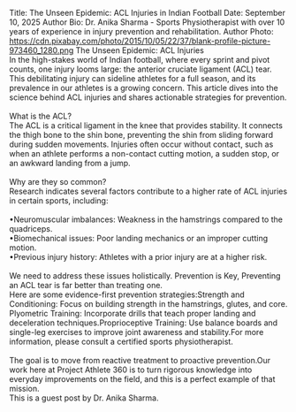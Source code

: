 Title: The Unseen Epidemic: ACL Injuries in Indian Football
Date: September 10, 2025
Author Bio: Dr. Anika Sharma - Sports Physiotherapist with over 10 years of experience in injury prevention and rehabilitation.
Author Photo: https://cdn.pixabay.com/photo/2015/10/05/22/37/blank-profile-picture-973460_1280.png
The Unseen Epidemic: ACL Injuries <br>
In the high-stakes world of Indian football, where every sprint and pivot counts, one injury looms large: the anterior cruciate ligament (ACL) tear. This debilitating injury can sideline athletes for a full season, and its prevalence in our athletes is a growing concern. This article dives into the science behind ACL injuries and shares actionable strategies for prevention.<br>
<br>
What is the ACL?<br>
The ACL is a critical ligament in the knee that provides stability. It connects the thigh bone to the shin bone, preventing the shin from sliding forward during sudden movements. Injuries often occur without contact, such as when an athlete performs a non-contact cutting motion, a sudden stop, or an awkward landing from a jump.<br>
<br>
Why are they so common?<br>
Research indicates several factors contribute to a higher rate of ACL injuries in certain sports, including:<br>
<br>
•Neuromuscular imbalances: Weakness in the hamstrings compared to the quadriceps.<br>
•Biomechanical issues: Poor landing mechanics or an improper cutting motion.<br>
•Previous injury history: Athletes with a prior injury are at a higher risk.<br>
<br>
We need to address these issues holistically. Prevention is Key, Preventing an ACL tear is far better than treating one. <br>
Here are some evidence-first prevention strategies:Strength and Conditioning: Focus on building strength in the hamstrings, glutes, and core.<br>
Plyometric Training: Incorporate drills that teach proper landing and deceleration techniques.Proprioceptive Training: Use balance boards and single-leg exercises to improve joint awareness and stability.For more information, please consult a certified sports physiotherapist. <br>
<br>
The goal is to move from reactive treatment to proactive prevention.Our work here at Project Athlete 360 is to turn rigorous knowledge into everyday improvements on the field, and this is a perfect example of that mission.<br>
This is a guest post by Dr. Anika Sharma.
<br>
